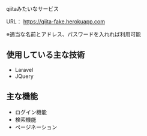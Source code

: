 qiitaみたいなサービス

URL：
https://qiita-fake.herokuapp.com

※適当な名前とアドレス、パスワードを入れれば利用可能

## 使用している主な技術
- Laravel
- JQuery

## 主な機能
- ログイン機能
- 検索機能
- ページネーション
